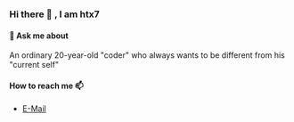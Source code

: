 ### Hi there 👋 , I am htx7

#### 💬  Ask me about 

An ordinary 20-year-old "coder" who always wants to be different from his "current self"

####  How to reach me 📫  

<!-- - [My Blog](https:/colorle.github.io) -->
<!-- - [Twtter](https://twitter.com/namidzi) -->
- [E-Mail](MatsumaeOhana16@gmail.com)



<!-- #### **You are probably looking for 🤔** -->

<!-- -  [My `dotfiles`](https://github.com/colorle/dotfiles) - This is how I make myself feel like a fast ⚡ developer. -->


<!-- - I am using [Hackintosh](https://en.wikipedia.org/wiki/Hackintosh) in my daily development, here is my [EFI for Lenovo-WEI6-Pro-13-IWL-Hackintosh ](https://github.com/colorle/Thinkbook-13s-IWL-EFI-Hackintosh) -->



